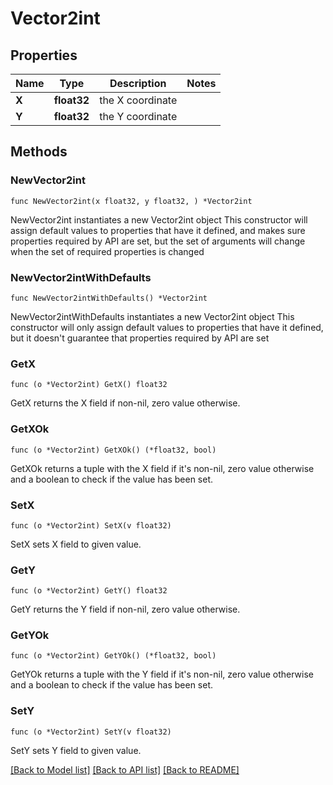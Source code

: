 # Vector2int

## Properties

Name | Type | Description | Notes
------------ | ------------- | ------------- | -------------
**X** | **float32** | the X coordinate | 
**Y** | **float32** | the Y coordinate | 

## Methods

### NewVector2int

`func NewVector2int(x float32, y float32, ) *Vector2int`

NewVector2int instantiates a new Vector2int object
This constructor will assign default values to properties that have it defined,
and makes sure properties required by API are set, but the set of arguments
will change when the set of required properties is changed

### NewVector2intWithDefaults

`func NewVector2intWithDefaults() *Vector2int`

NewVector2intWithDefaults instantiates a new Vector2int object
This constructor will only assign default values to properties that have it defined,
but it doesn't guarantee that properties required by API are set

### GetX

`func (o *Vector2int) GetX() float32`

GetX returns the X field if non-nil, zero value otherwise.

### GetXOk

`func (o *Vector2int) GetXOk() (*float32, bool)`

GetXOk returns a tuple with the X field if it's non-nil, zero value otherwise
and a boolean to check if the value has been set.

### SetX

`func (o *Vector2int) SetX(v float32)`

SetX sets X field to given value.


### GetY

`func (o *Vector2int) GetY() float32`

GetY returns the Y field if non-nil, zero value otherwise.

### GetYOk

`func (o *Vector2int) GetYOk() (*float32, bool)`

GetYOk returns a tuple with the Y field if it's non-nil, zero value otherwise
and a boolean to check if the value has been set.

### SetY

`func (o *Vector2int) SetY(v float32)`

SetY sets Y field to given value.



[[Back to Model list]](../README.md#documentation-for-models) [[Back to API list]](../README.md#documentation-for-api-endpoints) [[Back to README]](../README.md)


